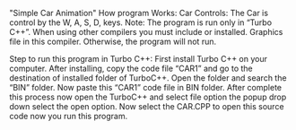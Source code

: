 "Simple Car Animation"
How program Works:
                           Car Controls:
              The Car is control by the W, A, S, D, keys.
 Note:
         The program is run only in “Turbo C++”. When using other compilers you must include or installed.
Graphics file in this compiler. Otherwise, the program will not run.

Step to run this program in Turbo C++:
                          First install Turbo C++ on your computer. After installing, copy the code file “CAR1” and go to the destination of installed folder of TurboC++. Open the folder and search the “BIN” folder. Now paste this “CAR1” code file in BIN folder.
After complete this process now open the TurboC++ and select file option the popup drop down select the open option. Now select the CAR.CPP to open this source code now you run this program.

